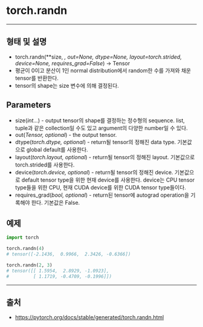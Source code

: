 # torch.randn ##
----------------

## 형태 및 설명 ##
* torch.randn(**size, *, out=None, dtype=None, layout=torch.strided, device=None, requires_grad=False*) → Tensor
* 평균이 0이고 분산이 1인 normal distribution에서 random한 수를 가져와 채운 tensor를 반환한다.
* tensor의 shape는 size 변수에 의해 결정된다.

## Parameters ##
* size(*int...*) - output tensor의 shape를 결정하는 정수형의 sequence. list, tuple과 같은 collection일 수도 있고 argument의 다양한 number일 수 있다.
* out(*Tensor, optional*) - the output tensor.
* dtype(*torch.dtype, optional*) - return될 tensor의 정해진 data type. 기본값으로 global default를 사용한다.
* layout(*torch.layout, optional*) - return될 tensor의 정해진 layout. 기본값으로 torch.strided를 사용한다.
* device(*torch.device, optional*) - return될 tensor의 정해진 device. 기본값으로 default tensor type을 위한 현재 device를 사용한다. device는 CPU tensor type들을 위한 CPU, 현재 CUDA device를 위한 CUDA tensor type들이다.
* requires_grad(*bool, optional*) - return된 tensor에 autograd operation을 기록해야 한다. 기본값은 False.

## 예제 ##
```python
import torch

torch.randn(4)
# tensor([-2.1436,  0.9966,  2.3426, -0.6366])

torch.randn(2, 3)
# tensor([[ 1.5954,  2.8929, -1.0923],
#         [ 1.1719, -0.4709, -0.1996]])
```

-------------------
## 출처 ##
* <https://pytorch.org/docs/stable/generated/torch.randn.html>
